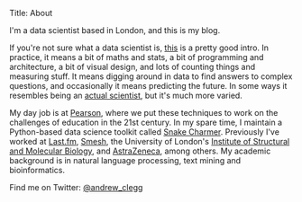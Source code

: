 Title: About

I'm a data scientist based in London, and this is my blog.

If you're not sure what a data scientist is, [this](http://radar.oreilly.com/2010/06/what-is-data-science.html) is a pretty good intro. In practice, it means a bit of maths and stats, a bit of programming and architecture, a bit of visual design, and lots of counting things and measuring stuff. It means digging around in data to find answers to complex questions, and occasionally it means predicting the future. In some ways it resembles being an [actual scientist](Publications.html), but it's much more varied.

My day job is at [Pearson](http://labs.pearson.com/), where we put these techniques to work on the challenges of education in the 21st century. In my spare time, I maintain a Python-based data science toolkit called [Snake Charmer](https://github.com/andrewclegg/snake-charmer). Previously I've worked at [Last.fm](http://last.fm/), [Smesh](http://sme.sh/), the University of London's [Institute of Structural and Molecular Biology](http://www.ismb.lon.ac.uk/), and [AstraZeneca](http://www.astrazeneca.co.uk/), among others. My academic background is in natural language processing, text mining and bioinformatics.

Find me on Twitter: [@andrew_clegg](https://twitter.com/andrew_clegg)

